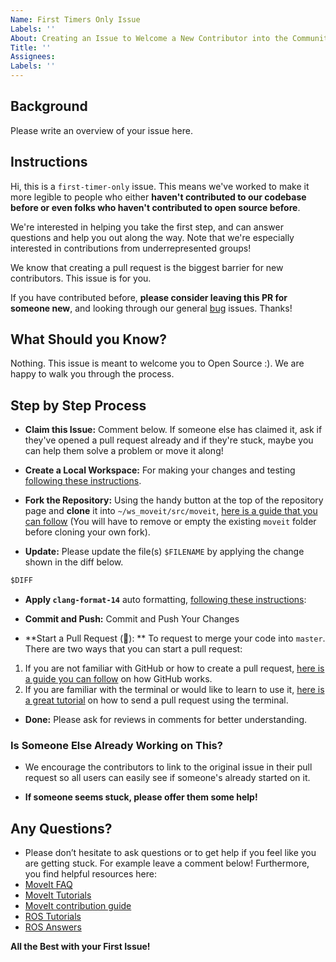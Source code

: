 ```yaml
---
Name: First Timers Only Issue
Labels: ''
About: Creating an Issue to Welcome a New Contributor into the Community
Title: ''
Assignees:
Labels: ''
---
```


## Background

Please write an overview of your issue here.

## Instructions

Hi, this is a `first-timer-only` issue. This means we've worked to make it more legible to people who either **haven't contributed to our codebase before or even folks who haven't contributed to open source before**.

We're interested in helping you take the first step, and can answer questions and help you out along the way. Note that we're especially interested in contributions from underrepresented groups!

We know that creating a pull request is the biggest barrier for new contributors. This issue is for you.

If you have contributed before, **please consider leaving this PR for someone new**, and looking through our general [bug](https://github.com/ros-planning/moveit2/labels/bug) issues. Thanks!

## What Should you Know?

Nothing. This issue is meant to welcome you to Open Source :). We are happy to walk you through the process.

## Step by Step Process

* **Claim this Issue:** Comment below. If someone else has claimed it, ask if they've opened a pull request already and if they're stuck, maybe you can help them solve a problem or move it along!

* **Create a Local Workspace:** For making your changes and testing [following these instructions](https://moveit.ros.org/install/source/).

* **Fork the Repository:** Using the handy button at the top of the repository page and **clone** it into `~/ws_moveit/src/moveit`, [here is a guide that you can follow](https://guides.github.com/activities/forking/) (You will have to remove or empty the existing `moveit` folder before cloning your own fork).

* **Update:** Please update the file(s) `$FILENAME` by applying the change shown in the diff below.

```diff
$DIFF
```

* **Apply `clang-format-14`** auto formatting, [following these instructions](https://moveit.picknik.ai/main/doc/how_to_contribute/how_to_contribute_to_site.html):

* **Commit and Push:** Commit and Push Your Changes

* **Start a Pull Request (🔀): ** To request to merge your code into `master`. There are two ways that you can start a pull request:
1. If you are not familiar with GitHub or how to create a pull request, [here is a guide you can follow](https://guides.github.com/activities/hello-world/) on how GitHub works.
2. If you are familiar with the terminal or would like to learn to use it, [here is a great tutorial](https://egghead.io/series/how-to-contribute-to-an-open-source-project-on-github) on how to send a pull request using the terminal.

* **Done:** Please ask for reviews in comments for better understanding.

### Is Someone Else Already Working on This?

* We encourage the contributors to link to the original issue in their pull request so all users can easily see if someone's already started on it.

* **If someone seems stuck, please offer them some help!**

## Any Questions?

* Please don’t hesitate to ask questions or to get help if you feel like you are getting stuck. For example leave a comment below!
Furthermore, you find helpful resources here:
* [MoveIt FAQ](https://moveit.ros.org/documentation/faqs/)
* [MoveIt Tutorials](https://moveit.picknik.ai/main/doc/tutorials/tutorials.html)
* [MoveIt contribution guide](https://moveit.picknik.ai/main/doc/how_to_contribute/how_to_contribute.html)
* [ROS Tutorials](https://wiki.ros.org/ROS/Tutorials)
* [ROS Answers](https://answers.ros.org/questions/)

**All the Best with your First Issue!**
